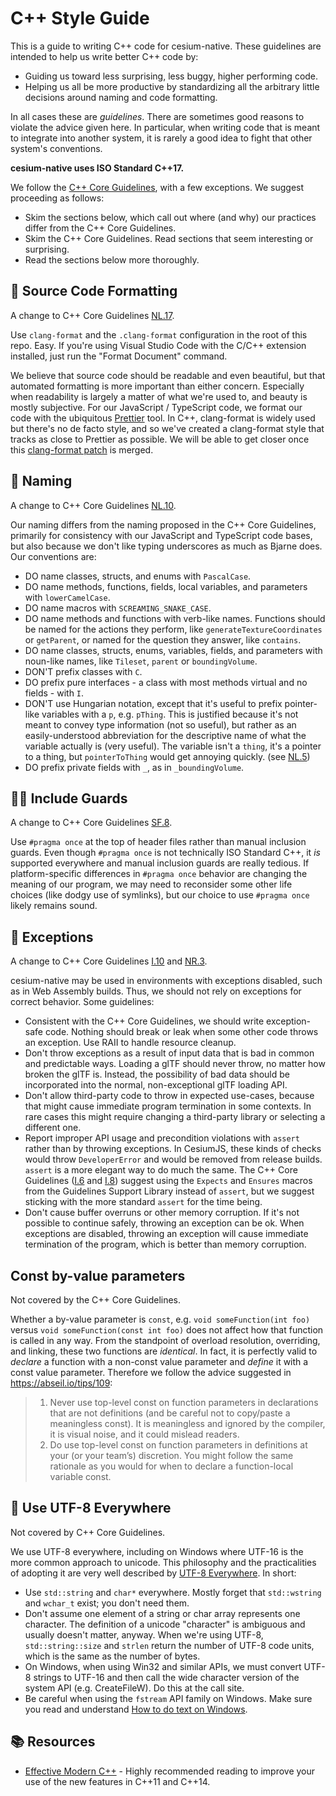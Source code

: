 # C++ Style Guide

This is a guide to writing C++ code for cesium-native. These guidelines are intended to help us write better C++ code by:

* Guiding us toward less surprising, less buggy, higher performing code.
* Helping us all be more productive by standardizing all the arbitrary little decisions around naming and code formatting.

In all cases these are _guidelines_. There are sometimes good reasons to violate the advice given here. In particular, when writing code that is meant to integrate into another system, it is rarely a good idea to fight that other system's conventions.

**cesium-native uses ISO Standard C++17.**

We follow the [C++ Core Guidelines](https://isocpp.github.io/CppCoreGuidelines/CppCoreGuidelines), with a few exceptions. We suggest proceeding as follows:

* Skim the sections below, which call out where (and why) our practices differ from the C++ Core Guidelines.
* Skim the C++ Core Guidelines. Read sections that seem interesting or surprising.
* Read the sections below more thoroughly.

## 💄 Source Code Formatting

A change to C++ Core Guidelines [NL.17](http://isocpp.github.io/CppCoreGuidelines/CppCoreGuidelines#nl17-use-kr-derived-layout).

Use `clang-format` and the `.clang-format` configuration in the root of this repo. Easy. If you're using Visual Studio Code with the C/C++ extension installed, just run the "Format Document" command.

We believe that source code should be readable and even beautiful, but that automated formatting is more important than either concern. Especially when readability is largely a matter of what we're used to, and beauty is mostly subjective. For our JavaScript / TypeScript code, we format our code with the ubiquitous [Prettier](https://prettier.io/) tool. In C++, clang-format is widely used but there's no de facto style, and so we've created a clang-format style that tracks as close to Prettier as possible. We will be able to get closer once this [clang-format patch](https://reviews.llvm.org/D33029) is merged.

## 📛 Naming

A change to C++ Core Guidelines [NL.10](http://isocpp.github.io/CppCoreGuidelines/CppCoreGuidelines#Rl-camel).

Our naming differs from the naming proposed in the C++ Core Guidelines, primarily for consistency with our JavaScript and TypeScript code bases, but also because we don't like typing underscores as much as Bjarne does. Our conventions are:

* DO name classes, structs, and enums with `PascalCase`.
* DO name methods, functions, fields, local variables, and parameters with `lowerCamelCase`.
* DO name macros with `SCREAMING_SNAKE_CASE`.
* DO name methods and functions with verb-like names. Functions should be named for the actions they perform, like `generateTextureCoordinates` or `getParent`, or named for the question they answer, like `contains`.
* DO name classes, structs, enums, variables, fields, and parameters with noun-like names, like `Tileset`, `parent` or `boundingVolume`.
* DON'T prefix classes with `C`.
* DO prefix pure interfaces - a class with most methods virtual and no fields - with `I`.
* DON'T use Hungarian notation, except that it's useful to prefix pointer-like variables with a `p`, e.g. `pThing`. This is justified because it's not meant to convey type information (not so useful), but rather as an easily-understood abbreviation for the descriptive name of what the variable actually is (very useful). The variable isn't a `thing`, it's a pointer to a thing, but `pointerToThing` would get annoying quickly. (see [NL.5](http://isocpp.github.io/CppCoreGuidelines/CppCoreGuidelines#nl5-avoid-encoding-type-information-in-names))
* DO prefix private fields with `_`, as in `_boundingVolume`.

## 💂‍♀️ Include Guards

A change to C++ Core Guidelines [SF.8](http://isocpp.github.io/CppCoreGuidelines/CppCoreGuidelines#sf8-use-include-guards-for-all-h-files).

Use `#pragma once` at the top of header files rather than manual inclusion guards. Even though `#pragma once` is not technically ISO Standard C++, it _is_ supported everywhere and manual inclusion guards are really tedious. If platform-specific differences in `#pragma once` behavior are changing the meaning of our program, we may need to reconsider some other life choices (like dodgy use of symlinks), but our choice to use `#pragma once` likely remains sound.

## 🛑 Exceptions

A change to C++ Core Guidelines [I.10](http://isocpp.github.io/CppCoreGuidelines/CppCoreGuidelines#Ri-except) and [NR.3](http://isocpp.github.io/CppCoreGuidelines/CppCoreGuidelines#Rnr-no-exceptions).

cesium-native may be used in environments with exceptions disabled, such as in Web Assembly builds. Thus, we should not rely on exceptions for correct behavior. Some guidelines:

* Consistent with the C++ Core Guidelines, we should write exception-safe code. Nothing should break or leak when some other code throws an exception. Use RAII to handle resource cleanup.
* Don't throw exceptions as a result of input data that is bad in common and predictable ways. Loading a glTF should never throw, no matter how broken the glTF is. Instead, the possibility of bad data should be incorporated into the normal, non-exceptional glTF loading API.
* Don't allow third-party code to throw in expected use-cases, because that might cause immediate program termination in some contexts. In rare cases this might require changing a third-party library or selecting a different one.
* Report improper API usage and precondition violations with `assert` rather than by throwing exceptions. In CesiumJS, these kinds of checks would throw `DeveloperError` and would be removed from release builds. `assert` is a more elegant way to do much the same. The C++ Core Guidelines ([I.6](http://isocpp.github.io/CppCoreGuidelines/CppCoreGuidelines#i6-prefer-expects-for-expressing-preconditions) and [I.8](http://isocpp.github.io/CppCoreGuidelines/CppCoreGuidelines#i8-prefer-ensures-for-expressing-postconditions)) suggest using the `Expects` and `Ensures` macros from the Guidelines Support Library instead of `assert`, but we suggest sticking with the more standard `assert` for the time being.
* Don't cause buffer overruns or other memory corruption. If it's not possible to continue safely, throwing an exception can be ok. When exceptions are disabled, throwing an exception will cause immediate termination of the program, which is better than memory corruption.

## Const by-value parameters

Not covered by the C++ Core Guidelines.

Whether a by-value parameter is `const`, e.g. `void someFunction(int foo)` versus `void someFunction(const int foo)` does not affect how that function is called in any way. From the standpoint of overload resolution, overriding, and linking, these two functions are _identical_. In fact, it is perfectly valid to _declare_ a function with a non-const value parameter and _define_ it with a const value parameter. Therefore we follow the advice suggested in https://abseil.io/tips/109:

> 1. Never use top-level const on function parameters in declarations that are not definitions (and be careful not to copy/paste a meaningless const). It is meaningless and ignored by the compiler, it is visual noise, and it could mislead readers.
> 2. Do use top-level const on function parameters in definitions at your (or your team’s) discretion. You might follow the same rationale as you would for when to declare a function-local variable const.

## 🎱 Use UTF-8 Everywhere

Not covered by C++ Core Guidelines.

We use UTF-8 everywhere, including on Windows where UTF-16 is the more common approach to unicode. This philosophy and the practicalities of adopting it are very well described by [UTF-8 Everywhere](https://utf8everywhere.org/). In short:

* Use `std::string` and `char*` everywhere. Mostly forget that `std::wstring` and `wchar_t` exist; you don't need them.
* Don't assume one element of a string or char array represents one character. The definition of a unicode "character" is ambiguous and usually doesn't matter, anyway. When we're using UTF-8, `std::string::size` and `strlen` return the number of UTF-8 code units, which is the same as the number of bytes.
* On Windows, when using Win32 and similar APIs, we must convert UTF-8 strings to UTF-16 and then call the wide character version of the system API (e.g. CreateFileW). Do this at the call site.
* Be careful when using the `fstream` API family on Windows. Make sure you read and understand [How to do text on Windows](https://utf8everywhere.org/#windows).

## 📚 Resources

* [Effective Modern C++](https://www.amazon.com/Effective-Modern-Specific-Ways-Improve/dp/1491903996) - Highly recommended reading to improve your use of the new features in C++11 and C++14.
